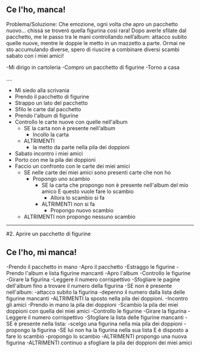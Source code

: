## Ce l'ho, manca!

Problema/Soluzione: Che emozione, ogni volta che apro un pacchetto nuovo... chissà se troverò quella figurina così rara!
Dopo averle sfilate dal pacchetto, me le passo tra le mani controllando nell’album: attacco subito quelle nuove, mentre le doppie le metto in un mazzetto a parte. Ormai ne sto accumulando diverse, spero di riuscire a combinare diversi scambi sabato con i miei amici! 


-Mi dirigo in cartoleria
-Compro un pacchetto di figurine
-Torno a casa

....

- Mi siedo alla scrivania
- Prendo il pacchetto di figurine
- Strappo un lato del pacchetto
- Sfilo le carte dal pacchetto 
- Prendo l'album di figurine
- Controllo le carte nuove con quelle nell'album
    - SE la carta non è presente nell'album 
        - Incollo la carta
    - ALTRIMENTI
        - la metto da parte nella pila dei doppioni 
- Sabato incontro i miei amici
- Porto con me la pila dei doppioni
- Faccio un confronto con le carte dei miei amici 
    - SE nelle carte dei miei amici sono presenti carte che non ho
        - Propongo uno scambio 
            - SE la carta che propongo non è presente nell'album del mio amico E questo vuole fare lo scambio
                - Allora lo scambio si fa
            - ALTRIMENTI non si fa
                - Propongo nuovo scambio
    - ALTRIMENTI non propongo nessuno scambio




----------------------------------------------------------


#2. Aprire un pacchetto di figurine
## Ce l'ho, mi manca!
-Prendo il pacchetto in mano
-Apro il pacchetto
-Estraggo le figurine
-Prendo l'album e lista figurine mancanti
-Apro l'album
-Controllo le figurine
    -Girare la figurina
    -Leggere il numero corrispettivo
    -Sfogliare le pagine dell'album fino a trovare il numero della figurina
        -SE non è presente nell'album:
            -attacco subito la figurina
            -depenno il numero dalla lista delle figurine mancanti
        -ALTRIMENTI la sposto nella pila dei doppioni.
-Incontro gli amici
-Prendo in mano la pila dei doppioni
-Scambio la pila dei miei doppioni con quella dei miei amici
-Controllo le figurine
    -Girare la figurina
    -Leggere il numero corrispettivo
    -Sfogliare la lista delle figurine mancanti
        -SE è presente nella lista:
                -scelgo una figurina nella mia pila dei doppioni
                -propongo la figurina
                -SE lui non ha la figurina nella sua lista E è disposto a fare lo scambio
                    -propongo lo scambio
                -ALTRIMENTI  propongo una nuova figurina
        -ALTRIMENTI continuo a sfogliare la pila dei doppioni dei miei amici




